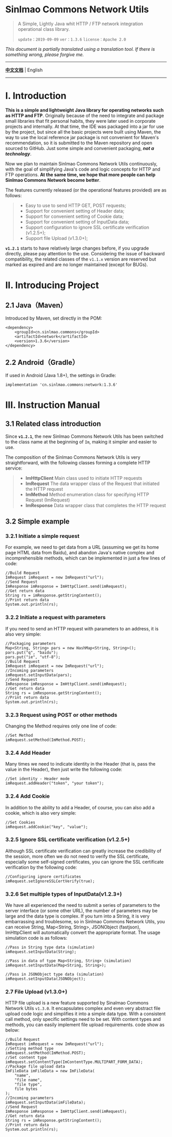 # Sinlmao Commons Network Utils

> A Simple, Lightly Java whit HTTP / FTP network integration operational class library.
>
> `update：2019-09-09`  `ver：1.3.6`  `license：Apache 2.0`

*This document is partially translated using a translation tool. If there is something wrong, please forgive me.*

----------

**[中文文档][1]** | English

----------

# I. Introduction

**This is a simple and lightweight Java library for operating networks such as HTTP and FTP**. Originally because of the need to integrate and package small libraries that fit personal habits, they were later used in corporate projects and internally. At that time, the IDE was packaged into a jar for use by the project, but since all the basic projects were built using Maven, the way to use the local reference jar package is not convenient for Maven's recommendation, so it is submitted to the Maven repository and open sourced to GitHub. Just some simple and convenient packaging, ***not a technology***.

Now we plan to maintain Sinlmao Commons Network Utils continuously, with the goal of simplifying Java's code and logic concepts for HTTP and FTP operations. **At the same time, we hope that more people can help Sinlmao Commons Network become better**.

The features currently released (or the operational features provided) are as follows:

>  - Easy to use to send HTTP GET, POST requests;
>  - Support for convenient setting of Header data;
>  - Support for convenient setting of Cookie data;
>  - Support for convenient setting of InputData data;
>  - Support configuration to ignore SSL certificate verification (v1.2.5+);
>  - Support file Upload (v1.3.0+);

**`v1.2.1`** starts to have relatively large changes before, if you upgrade directly, please pay attention to the use. Considering the issue of backward compatibility, the related classes of the `v1.1.x` version are reserved but marked as expired and are no longer maintained (except for BUGs).

# II. Introducing Project

## 2.1 Java（Maven）

Introduced by Maven, set directly in the POM:

    <dependency>
        <groupId>cn.sinlmao.commons</groupId>
        <artifactId>network</artifactId>
        <version>1.3.6</version>
    </dependency>

## 2.2 Android（Gradle）

If used in Android (Java 1.8+), the settings in Gradle:

    implementation 'cn.sinlmao.commons:network:1.3.6'

# III. Instruction Manual

## 3.1 Related class introduction

Since **`v1.2.1`**, the new Sinlmao Commons Network Utils has been switched to the class name at the beginning of `Im`, making it simpler and easier to use.

The composition of the Sinlmao Commons Network Utils is very straightforward, with the following classes forming a complete HTTP service:

>  - **ImHttpClient** Main class used to initiate HTTP requests
>  - **ImRequest** The data wrapper class of the Request that initiated the HTTP request
>  - **ImMethod** Method enumeration class for specifying HTTP Request (ImRequest)
>  - **ImResponse** Data wrapper class that completes the HTTP request

## 3.2 Simple example

### 3.2.1 Initiate a simple request

For example, we need to get data from a URL (assuming we get its home page HTML data from Baidu), and abandon Java's native complex and incomprehensible methods, which can be implemented in just a few lines of code:

    //Build Request
    ImRequest imRequest = new ImRequest("url");
    //Send Request
    ImResponse imResponse = ImHttpClient.send(imRequest);
    //Get return data
    String rs = imResponse.getStringContent();
    //Print return data
    System.out.println(rs);

### 3.2.2 Initiate a request with parameters

If you need to send an HTTP request with parameters to an address, it is also very simple:

    //Packaging parameters
    Map<String, String> pars = new HashMap<String, String>();
    pars.put("q", "baidu");
    pars.put("ie", "utf-8");
    //Build Request
    ImRequest imRequest = new ImRequest("url");
    //Incoming parameters
    imRequest.setInputData(pars);
    //Send Request
    ImResponse imResponse = ImHttpClient.send(imRequest);
    //Get return data
    String rs = imResponse.getStringContent();
    //Print return data
    System.out.println(rs);

### 3.2.3 Request using POST or other methods

Changing the Method requires only one line of code:

    //Set Method
    imRequest.setMethod(ImMethod.POST);

### 3.2.4 Add Header

Many times we need to indicate identity in the Header (that is, pass the value in the Header), then just write the following code:

    //Set identity - Header mode
    imRequest.addHeader("token", "your token");

### 3.2.4 Add Cookie

In addition to the ability to add a Header, of course, you can also add a cookie, which is also very simple:

    //Set Cookies
    imRequest.addCookie("key", "value");

### 3.2.5 Ignore SSL certificate verification (v1.2.5+)

Although SSL certificate verification can greatly increase the credibility of the session, more often we do not need to verify the SSL certificate, especially some self-signed certificates, you can ignore the SSL certificate verification by the following code:

    //Configuring ignore certificates
    imRequest.setIgnoreSSLCertVerify(true);

### 3.2.6 Set multiple types of InputData(v1.2.3+)

We have all experienced the need to submit a series of parameters to the server interface (or some other URL), the number of parameters may be large and the data type is complex. If you turn into a String, it is very embarrassing and troublesome, so in Sinlmao Commons Network Utils, you can receive String, Map<String, String>, JSONObject (fastjson), ImHttpClient will automatically convert the appropriate format. The usage simulation code is as follows:

    //Pass in String type data (simulation)
    imRequest.setInputData(String);
    
    //Pass in data of type Map<String, String> (simulation)
    imRequest.setInputData(Map<String, String>);
    
    //Pass in JSONObject type data (simulation)
    imRequest.setInputData(JSONObject);

### 2.7 File Upload (v1.3.0+)

HTTP file upload is a new feature supported by Sinalmao Commons Network Utils `v1.3.0`. It encapsulates complex and even very abstract file upload code logic and simplifies it into a simple data type. With a consistent call method, only specific settings need to be set. With content types and methods, you can easily implement file upload requirements. code show as below:

    //Build Request
    ImRequest imRequest = new ImRequest("url");
    //Setting method type
    imRequest.setMethod(ImMethod.POST);
    //Set content type
    imRequest.setContentType(ImContentType.MULTIPART_FORM_DATA);
    //Package file upload data
    ImFileData imFileData = new ImFileData(
        "name",
        "file name",
        "file type",
        file bytes
    );
    //Incoming parameters
    imRequest.setInputData(imFileData);
    //Send Request
    ImResponse imResponse = ImHttpClient.send(imRequest);
    //Get return data
    String rs = imResponse.getStringContent();
    //Print return data
    System.out.println(rs);


  [1]: README.md